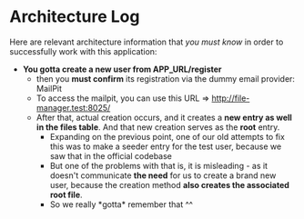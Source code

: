 # Architecture Log

Here are relevant architecture information that _you must know_ in order to successfully work with this application:

- **You gotta create a new user from APP_URL/register**
  - then you **must confirm** its registration via the dummy email provider: MailPit
  - To access the mailpit, you can use this URL => http://file-manager.test:8025/
  - After that, actual creation occurs, and it creates a **new entry as well in the files table**. And that new creation serves as the **root** entry.
    - Expanding on the previous point, one of our old attempts to fix this was to make a seeder entry for the test user, because we saw that in the official codebase
    - But one of the problems with that is, it is misleading - as it doesn't communicate **the need** for us to create a brand new user, because the creation method **also creates the associated root file**.
    - So we really \*gotta\* remember that ^^
